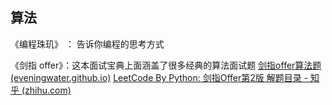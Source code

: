 





## 算法

《编程珠玑》  ：  告诉你编程的思考方式

《剑指 offer》：这本面试宝典上面涵盖了很多经典的算法面试题  [剑指offer算法题 (eveningwater.github.io)](https://eveningwater.github.io/to-offer/#/README)         [LeetCode By Python: 剑指Offer第2版 解题目录 - 知乎 (zhihu.com)](https://zhuanlan.zhihu.com/p/112990684)

